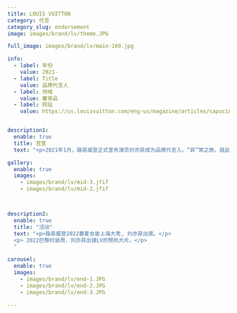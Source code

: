 ```yaml
---
title: LOUIS VUITTON
category: 代言
category_slug: endorsement
image: images/brand/lv/theme.JPG

full_image: images/brand/lv/main-169.jpg

info:
  - label: 年份
    value: 2021-
  - label: Title
    value: 品牌代言人
  - label: 领域
    value: 奢侈品
  - label: 网站
    value: https://us.louisvuitton.com/eng-us/magazine/articles/capucines-liu-yifei


description1:
  enable: true
  title: 官宣
  text: "<p>2021年1月，路易威登正式宣布演员刘亦菲成为品牌代言人。“菲”常之旅，就此开启。与此同时，由品牌女装创意总监 Nicolas Ghesquière 执导、刘亦菲出镜演绎的Louis Vuitton ，2021春夏系列广告特辑也在不久后发布。</p>"

gallery:
  enable: true
  images:
    - images/brand/lv/mid-3.jfif
    - images/brand/lv/mid-2.jfif



description2:
  enable: true
  title: "活动"
  text: "<p>路易威登2022春夏女装上海大秀, 刘亦菲出席。</p>
  <p> 2022巴黎时装周，刘亦菲出镜LV的预热大片。</p>
  "

carousel:
  enable: true
  images:
    - images/brand/lv/end-1.JPG
    - images/brand/lv/end-2.JPG
    - images/brand/lv/end-3.JPG

---
```

